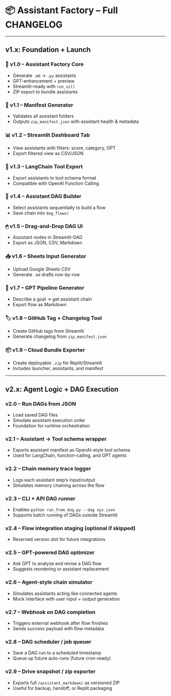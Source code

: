 # 📦 Assistant Factory – Full CHANGELOG

---

## v1.x: Foundation + Launch

### 🚀 v1.0 – Assistant Factory Core
- Generate `.md` → `.py` assistants
- GPT-enhancement + preview
- Streamlit-ready with `run_ui()`
- ZIP export to bundle assistants

### 🧾 v1.1 – Manifest Generator
- Validates all assistant folders
- Outputs `zip_manifest.json` with assistant health & metadata

### 📊 v1.2 – Streamlit Dashboard Tab
- View assistants with filters: score, category, GPT
- Export filtered view as CSV/JSON

### 🔌 v1.3 – LangChain Tool Export
- Export assistants to tool schema format
- Compatible with OpenAI Function Calling

### 🧱 v1.4 – Assistant DAG Builder
- Select assistants sequentially to build a flow
- Save chain into `dag_flows/`

### 🖱 v1.5 – Drag-and-Drop DAG UI
- Assistant nodes in Streamlit-DAG
- Export as JSON, CSV, Markdown

### 📥 v1.6 – Sheets Input Generator
- Upload Google Sheets CSV
- Generate `.md` drafts row-by-row

### 🤖 v1.7 – GPT Pipeline Generator
- Describe a goal → get assistant chain
- Export flow as Markdown

### 🏷 v1.8 – GitHub Tag + Changelog Tool
- Create GitHub tags from Streamlit
- Generate changelog from `zip_manifest.json`

### 📦 v1.9 – Cloud Bundle Exporter
- Create deployable `.zip` for Replit/Streamlit
- Includes launcher, assistants, and manifest
---

## v2.x: Agent Logic + DAG Execution

### v2.0 – Run DAGs from JSON
- Load saved DAG files
- Simulate assistant execution order
- Foundation for runtime orchestration

### v2.1 – Assistant → Tool schema wrapper
- Exports assistant manifest as OpenAI-style tool schema
- Used for LangChain, function-calling, and GPT agents

### v2.2 – Chain memory trace logger
- Logs each assistant step’s input/output
- Simulates memory chaining across the flow

### v2.3 – CLI + API DAG runner
- Enables `python run_from_dag.py --dag xyz.json`
- Supports batch running of DAGs outside Streamlit

### v2.4 – Flow integration staging (optional if skipped)
- Reserved version slot for future integrations

### v2.5 – GPT-powered DAG optimizer
- Ask GPT to analyze and revise a DAG flow
- Suggests reordering or assistant replacement

### v2.6 – Agent-style chain simulator
- Simulates assistants acting like connected agents
- Mock interface with user input + output generation

### v2.7 – Webhook on DAG completion
- Triggers external webhook after flow finishes
- Sends success payload with flow metadata

### v2.8 – DAG scheduler / job queuer
- Save a DAG run to a scheduled timestamp
- Queue up future auto-runs (future cron-ready)

### v2.9 – Drive snapshot / zip exporter
- Exports full `/assistant_markdown/` as versioned ZIP
- Useful for backup, handoff, or Replit packaging
